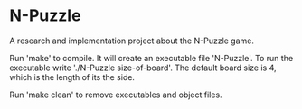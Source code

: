 # N-Puzzle
A research and implementation project about the N-Puzzle game.

Run 'make' to compile. It will create an executable file 'N-Puzzle'. To run the executable write './N-Puzzle size-of-board'. The default board size is 4, which is the length of its the side.

Run 'make clean' to remove executables and object files.
